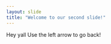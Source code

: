 ```yaml
---
layout: slide
title: "Welcome to our second slide!"
---
```

Hey yall
Use the left arrow to go back!
